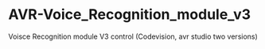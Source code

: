 # AVR-Voice_Recognition_module_v3
Voisce Recognition module V3 control (Codevision, avr studio two versions)
